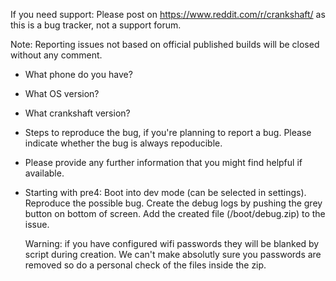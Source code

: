 If you need support: Please post on https://www.reddit.com/r/crankshaft/ as this is a bug tracker, not a support forum.

Note: Reporting issues not based on official published builds will be closed without any comment.

- What phone do you have?

- What OS version?

- What crankshaft version?

- Steps to reproduce the bug, if you're planning to report a bug. Please indicate whether the bug is always repoducible.

- Please provide any further information that you might find helpful if available.

- Starting with pre4: Boot into dev mode (can be selected in settings).
  Reproduce the possible bug. Create the debug logs by pushing the grey button on bottom of screen.
  Add the created file (/boot/debug.zip) to the issue.

  Warning: if you have configured wifi passwords they will be blanked by script during creation.
  We can't make absolutly sure you passwords are removed so do a personal check of the files inside the zip.
